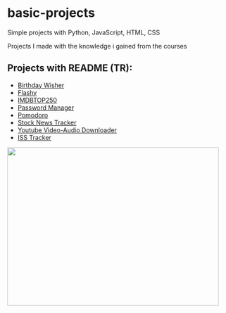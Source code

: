 # basic-projects
Simple projects with Python, JavaScript, HTML, CSS


Projects I made with the knowledge i gained from the courses <br>
## Projects with README (TR):
- [Birthday Wisher](https://github.com/erkamesen/basic-projects/tree/main/Birthday%20Wisher%20-%20Py#birthday-wisher)
- [Flashy](https://github.com/erkamesen/basic-projects/tree/main/Flashy%20-%20Py#flashy)
- [IMDBTOP250](https://github.com/erkamesen/basic-projects/blob/main/IMDBTOP250%20-%20Py/README.md#imdbtop250)
- [Password Manager](https://github.com/erkamesen/basic-projects/tree/main/Password%20Manager%20-%20Py#password-manager)
- [Pomodoro](https://github.com/erkamesen/basic-projects/tree/main/Pomodoro%20-%20Py#pomodoro)
- [Stock News Tracker](https://github.com/erkamesen/basic-projects/tree/main/Stock%20News%20Tracker%20-%20Py#stock-news-tracker)
- [Youtube Video-Audio Downloader](https://github.com/erkamesen/basic-projects/blob/main/Youtube%20Video-MP3%20-%20Py/README.md#youtube-video-audio-downloader)
- [ISS Tracker](https://github.com/erkamesen/basic-projects/tree/main/issoverhead%20-%20Py#iss-tracker)
<img src="https://media.giphy.com/media/qgQUggAC3Pfv687qPC/giphy.gif" width="480" height="360">
